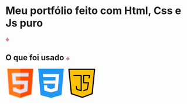 # Meu portfólio feito com Html, Css e Js puro


![Boneco do bruno](./img/arrow-down-git.png)

## O que foi usado ![Flecha indicando para baixo](./img/arrow-down-git.png)

![Logo html](./img/html-git.png)
![Logo html](./img/css-git.png)
![Logo html](./img/js-git.png)
